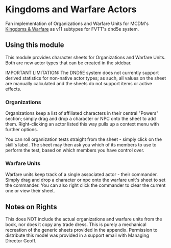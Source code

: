# Kingdoms and Warfare Actors

Fan implementation of Organizations and Warfare Units for MCDM's [Kingdoms & Warfare](https://shop.mcdmproductions.com/collections/kingdoms-warfare) as v11 subtypes for FVTT's dnd5e system.

## Using this module

This module provides character sheets for Organizations and Warfare Units. Both are new actor types that can be created in the sidebar.

IMPORTANT LIMITATION: The DND5E system does not currently support derived statistics for non-native actor types; as such, all values on the sheet are manually calculated and the sheets do not support items or active effects.

### Organizations

Organizations keep a list of affiliated characters in their central "Powers" section; simply drag and drop a character or NPC onto the sheet to add them. Right-clicking an actor listed this way pulls up a context menu with further options.

You can roll organization tests straight from the sheet - simply click on the skill's label. The sheet may then ask you which of its members to use to perform the test, based on which members you have control over.

### Warfare Units

Warfare units keep track of a single associated actor - their commander. Simply drag and drop a character or npc onto the warfare unit's sheet to set the commander. You can also right click the commander to clear the current one or view their sheet.

## Notes on Rights

This does NOT include the actual organizations and warfare units from the book, nor does it copy any trade dress. This is purely a mechanical recreation of the generic sheets provided in the appendix. Permission to distribute this model was provided in a support email with Managing Director Geoff.
